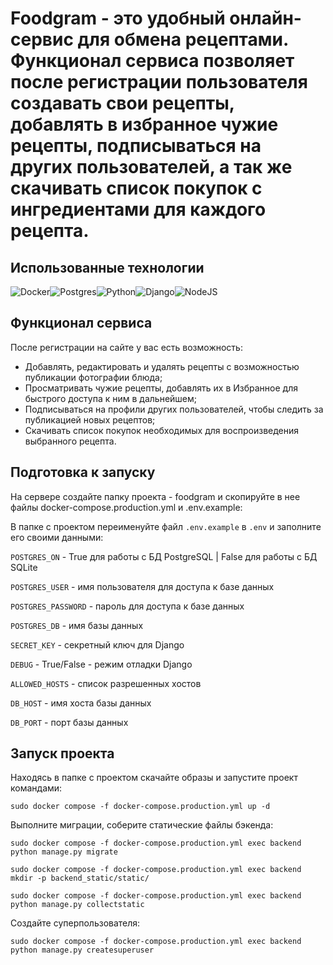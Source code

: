 # Foodgram - это удобный онлайн-сервис для обмена рецептами. Функционал сервиса позволяет после регистрации пользователя создавать свои рецепты, добавлять в избранное чужие рецепты, подписываться на других пользователей, а так же скачивать список покупок с ингредиентами для каждого рецепта.

## Использованные технологии

![Docker](https://img.shields.io/badge/Docker-2496ed?style=for-the-badge&logo=docker&logoColor=white)![Postgres](https://img.shields.io/badge/Postgres-336791?style=for-the-badge&logo=Postgresql&logoColor=white)![Python](https://img.shields.io/badge/Python-30363d?style=for-the-badge&logo=Python&logoColor=yellow)![Django](https://img.shields.io/badge/Django-103e2e?style=for-the-badge&logo=Django&logoColor=white)![NodeJS](https://img.shields.io/badge/NodeJS-404137?style=for-the-badge&logo=Node.JS&logoColor=83cd29)

## Функционал сервиса

После регистрации на сайте у вас есть возможность:

- Добавлять, редактировать и удалять рецепты с возможностью публикации фотографии блюда;
- Просматривать чужие рецепты, добавлять их в Избранное для быстрого доступа к ним в дальнейшем;
- Подписываться на профили других пользователей, чтобы следить за публикацией новых рецептов;
- Скачивать список покупок необходимых для воспроизведения выбранного рецепта.

## Подготовка к запуску

На сервере создайте папку проекта - foodgram и скопируйте в нее файлы docker-compose.production.yml и .env.example:

В папке с проектом переименуйте файл `.env.example` в `.env` и заполните его своими данными:

`POSTGRES_ON` - True для работы с БД PostgreSQL | False для работы с БД SQLite

`POSTGRES_USER` - имя пользователя для доступа к базе данных

`POSTGRES_PASSWORD` - пароль для доступа к базе данных

`POSTGRES_DB` - имя базы данных

`SECRET_KEY` - секретный ключ для Django

`DEBUG` - True/False - режим отладки Django

`ALLOWED_HOSTS` - список разрешенных хостов

`DB_HOST` - имя хоста базы данных

`DB_PORT` - порт базы данных

## Запуск проекта

Находясь в папке с проектом скачайте образы и запустите проект командами:
```
sudo docker compose -f docker-compose.production.yml up -d
```

Выполните миграции, соберите статические файлы бэкенда:

```
sudo docker compose -f docker-compose.production.yml exec backend python manage.py migrate
```
```
sudo docker compose -f docker-compose.production.yml exec backend mkdir -p backend_static/static/
```
```
sudo docker compose -f docker-compose.production.yml exec backend python manage.py collectstatic
```

Создайте суперпользователя:

```
sudo docker compose -f docker-compose.production.yml exec backend python manage.py createsuperuser
```